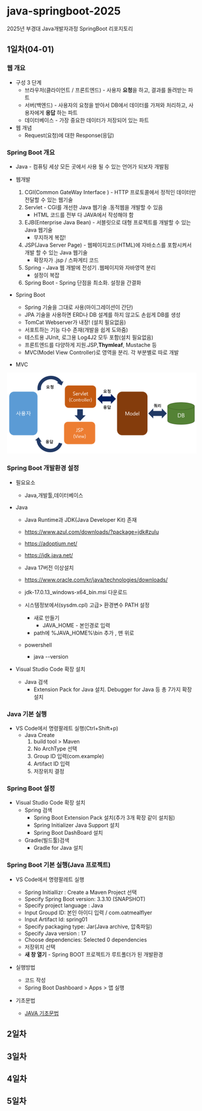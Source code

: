 # java-springboot-2025
2025년 부경대 Java개발자과정 SpringBoot 리포지토리

## 1일차(04-01)

### 웹 개요 
- 구성 3 단계 
    - 브라우저(클라이언트 / 프론트엔드) - 사용자 **요청**을 하고, 결과를 돌려받는 파트 
    - 서버(백엔드) -  사용자의 요청을 받아서 DB에서 데이터를 가져와 처리하고, 사용자에게 **응답** 하는 파트 
    - 데이터베이스 - 가장 중요한 데이터가 저장되어 있는 파트 
- 웹 개념 
    - Request(요청)에 대한 Response(응답)    

### Spring Boot 개요 
- Java - 컴퓨팅 세상 모든 곳에서 사용 될 수 있는 언어가 되보자 개발됨 
- 웹개발
    1. CGI(Common GateWay Interface ) - HTTP 프로토콜에서 정적인 데이터만 전달할 수 있는 웹기술 
    2. Servlet - CGI를 개선한 Java 웹기술 .동적웹을 개발할 수 있음
        - HTML 코드를 전부 다 JAVA에서 작성해야 함 
    3. EJB(Enterprise Java Bean) - 서블릿으로 대형 프로젝트를 개발할 수 있는 Java 웹기술  
        - 무지하게 복잡! 
    4. JSP(Java Server Page) - 웹페이지코드(HTML)에 자바소스를 포함시켜서 개발 할 수 있는 Java 웹기술 
        - 확장자가 .jsp / 스파게티 코드 
    5. Spring - Java 웹 개발에 전성기 .웹페이지와 자바영역 분리
        - 설정이 복잡 
    6. Spring Boot - Spring 단점을 최소화. 설정을 간결화 

- Spring Boot 
  - Spring 기술을 그대로 사용(마이그레이션이 간단)
  - JPA 기술을 사용하면 ERD나 DB 설계를 하지 않고도 손쉽게 DB를 생성 
  - TomCat Webserver가 내장! (설치 필요없음)
  - 서포트하는 기능 다수 존재(개발을 쉽게 도와줌)
  - 테스트용 JUnit, 로그용 Log4J2 모두 포함(설치 필요없음)
  - 프론트엔드를 다양하게 지원.JSP,**Thymleaf**, Mustache 등 
  - MVC(Model View Controller)로 영역을 분리. 각 부분별로 따로 개발 

- MVC 
<img src="./image/sb0001.png" width= "700">

### Spring Boot 개발환경 설정 
- 필요요소 
    - Java,개발툴,데이터베이스 

- Java 
    - Java Runtime과 JDK(Java Developer Kit) 존재
    - https://www.azul.com/downloads/?package=jdk#zulu
    - https://adoptium.net/
    - https://jdk.java.net/

    - Java 17버전 이상설치
    - https://www.oracle.com/kr/java/technologies/downloads/
    - jdk-17.0.13_windows-x64_bin.msi 다운로드

    - 시스템정보에서(sysdm.cpl) 고급> 환경변수 PATH 설정  
       - 새로 만들기 
         - JAVA_HOME - 본인경로 입력 
       - path에 %JAVA_HOME%\bin 추가 , 맨 위로 
    - powershell
      - java --version  
- Visual Studio Code 확장 설치
    - Java 검색 
        - Extension Pack for Java 설치. Debugger for Java 등 총 7가지 확장 설치 

### Java 기본 실행 
- VS Code에서 명령팔레트 실행(Ctrl+Shift+p)
  - Java Create
    1. build tool > Maven 
    2. No ArchType 선택 
    3. Group ID 입력(com.example)
    4. Artifact ID 입력 
    5. 저장위치 결정 

### Spring Boot 설정 
- Visual Studio Code 확장 설치
    - Spring 검색 
       - Spring Boot Extension Pack 설치(추가 3개 확장 같이 설치됨)
       - Spring Initializer Java Support 설치 
       - Spring Boot DashBoard 설치 
    - Gradle(빌드툴)검색
        - Gradle for Java 설치
### Spring Boot 기본 실행(Java 프로젝트)
- VS Code에서 명령팔레트 실행 
    - Spring Initiallizr : Create a Maven Project 선택 
    - Specify Spring Boot version: 3.3.10 (SNAPSHOT) 
    - Specify project language : Java 
    - Input Groupd ID: 본인 아이디 입력 / com.oatmealflyer
    - Input Artifact Id: spring01 
    - Specify packaging type: Jar(Java archive, 압축파일)
    - Specify Java version : 17 
    - Choose dependencies: Selected 0 dependencies
    - 저장위치 선택 
    - **새 창 열기** - Spring BOOT 프로젝트가 루트폴더가 된 개발환경 

- 실행방법 
    - 코드 작성 
    - Spring Boot Dashboard > Apps > 앱 실행

- 기초문법 
    - [JAVA 기초문법](./JAVA_BASIC.md)




## 2일차 
## 3일차 
## 4일차 
## 5일차 

